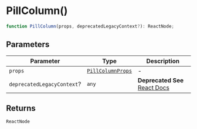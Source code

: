 # PillColumn()

```ts
function PillColumn(props, deprecatedLegacyContext?): ReactNode;
```

## Parameters

| Parameter                  | Type                                                  | Description                                                                                                                       |
| -------------------------- | ----------------------------------------------------- | --------------------------------------------------------------------------------------------------------------------------------- |
| `props`                    | [`PillColumnProps`](../interfaces/PillColumnProps.md) | -                                                                                                                                 |
| `deprecatedLegacyContext`? | `any`                                                 | **Deprecated** **See** [React Docs](https://legacy.reactjs.org/docs/legacy-context.html#referencing-context-in-lifecycle-methods) |

## Returns

`ReactNode`
